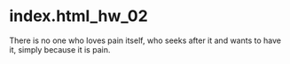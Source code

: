 # index.html_hw_02
There is no one who loves pain itself, who seeks after it and wants to have it, simply because it is pain.
